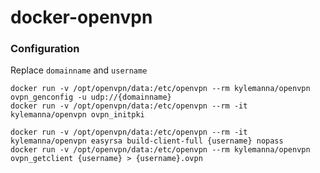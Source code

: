 # docker-openvpn

### Configuration

Replace `domainname` and `username`

    docker run -v /opt/openvpn/data:/etc/openvpn --rm kylemanna/openvpn ovpn_genconfig -u udp://{domainname}
    docker run -v /opt/openvpn/data:/etc/openvpn --rm -it kylemanna/openvpn ovpn_initpki

    docker run -v /opt/openvpn/data:/etc/openvpn --rm -it kylemanna/openvpn easyrsa build-client-full {username} nopass
    docker run -v /opt/openvpn/data:/etc/openvpn --rm kylemanna/openvpn ovpn_getclient {username} > {username}.ovpn
